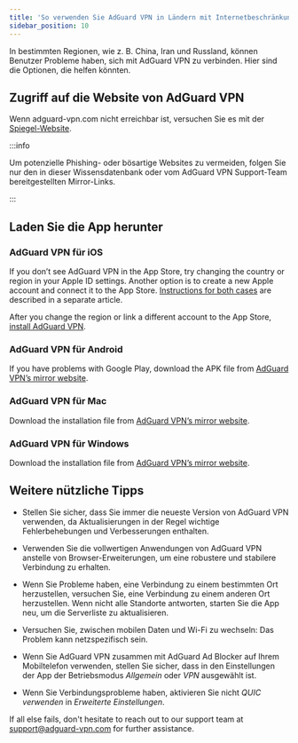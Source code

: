 ```yaml
---
title: 'So verwenden Sie AdGuard VPN in Ländern mit Internetbeschränkungen'
sidebar_position: 10
---
```


In bestimmten Regionen, wie z. B. China, Iran und Russland, können Benutzer Probleme haben, sich mit AdGuard VPN zu verbinden. Hier sind die Optionen, die helfen könnten.

## Zugriff auf die Website von AdGuard VPN

Wenn adguard-vpn.com nicht erreichbar ist, versuchen Sie es mit der [Spiegel-Website](https://adguardvpn-help.com/).

:::info

Um potenzielle Phishing- oder bösartige Websites zu vermeiden, folgen Sie nur den in dieser Wissensdatenbank oder vom AdGuard VPN Support-Team bereitgestellten Mirror-Links.

:::

## Laden Sie die App herunter

### AdGuard VPN für iOS

If you don’t see AdGuard VPN in the App Store, try changing the country or region in your Apple ID settings. Another option is to create a new Apple account and connect it to the App Store. [Instructions for both cases](/adguard-vpn-for-ios/solving-problems/app-store) are described in a separate article.

After you change the region or link a different account to the App Store, [install AdGuard VPN](https://apps.apple.com/us/app/adguard-vpn-unlimited-fast/id1525373602).

### AdGuard VPN für Android

If you have problems with Google Play, download the APK file from [AdGuard VPN’s mirror website](https://adguardvpn-help.com/android/overview.html).

### AdGuard VPN für Mac

Download the installation file from [AdGuard VPN’s mirror website](https://adguardvpn-help.com/windows/overview.html).

### AdGuard VPN für Windows

Download the installation file from [AdGuard VPN’s mirror website](https://adguardvpn-help.com/mac/overview.html).

## Weitere nützliche Tipps

- Stellen Sie sicher, dass Sie immer die neueste Version von AdGuard VPN verwenden, da Aktualisierungen in der Regel wichtige Fehlerbehebungen und Verbesserungen enthalten.

- Verwenden Sie die vollwertigen Anwendungen von AdGuard VPN anstelle von Browser-Erweiterungen, um eine robustere und stabilere Verbindung zu erhalten.

- Wenn Sie Probleme haben, eine Verbindung zu einem bestimmten Ort herzustellen, versuchen Sie, eine Verbindung zu einem anderen Ort herzustellen. Wenn nicht alle Standorte antworten, starten Sie die App neu, um die Serverliste zu aktualisieren.

- Versuchen Sie, zwischen mobilen Daten und Wi-Fi zu wechseln: Das Problem kann netzspezifisch sein.

- Wenn Sie AdGuard VPN zusammen mit AdGuard Ad Blocker auf Ihrem Mobiltelefon verwenden, stellen Sie sicher, dass in den Einstellungen der App der Betriebsmodus *Allgemein* oder *VPN* ausgewählt ist.

- Wenn Sie Verbindungsprobleme haben, aktivieren Sie nicht *QUIC verwenden* in *Erweiterte Einstellungen*.

If all else fails, don't hesitate to reach out to our support team at <support@adguard-vpn.com> for further assistance.
